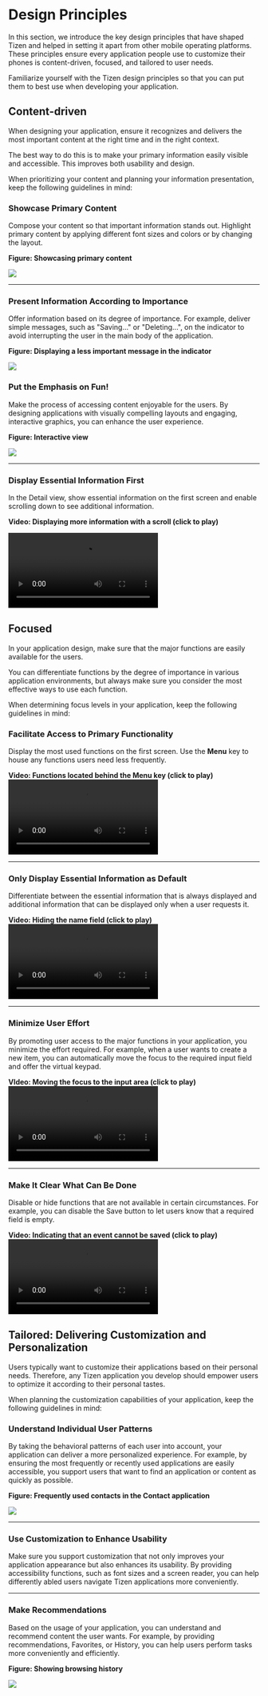 # Design Principles

In this section, we introduce the key design principles that have shaped Tizen and helped in setting it apart from other mobile operating platforms. These principles ensure every application people use to customize their phones is content-driven, focused, and tailored to user needs.

Familiarize yourself with the Tizen design principles so that you can put them to best use when developing your application.

## Content-driven

When designing your application, ensure it recognizes and delivers the most important content at the right time and in the right context.

The best way to do this is to make your primary information easily visible and accessible. This improves both usability and design.

When prioritizing your content and planning your information presentation, keep the following guidelines in mind:

### Showcase Primary Content

Compose your content so that important information stands out. Highlight primary content by applying different font sizes and colors or by changing the layout.



**Figure: Showcasing primary content**

![](media/designprinciples_primary_content.png)

------------------------------------------------------------------------------
### Present Information According to Importance

Offer information based on its degree of importance. For example, deliver simple messages, such as "Saving..." or "Deleting...", on the indicator to avoid interrupting the user in the main body of the application.

**Figure: Displaying a less important message in the indicator**

![](media/03_designprinciples_statusbar_01.png)

### Put the Emphasis on Fun!

Make the process of accessing content enjoyable for the users. By designing applications with visually compelling layouts and engaging, interactive graphics, you can enhance the user experience.

**Figure: Interactive view**

![](media/04_designprinciples_tizen_store_01_3.png)

------------------------------------------------------------------------------

### Display Essential Information First

In the Detail view, show essential information on the first screen and enable scrolling down to see additional information.

**Video: Displaying more information with a scroll (click to play)**


![](media/designprinciples_01.mp4)

## Focused

In your application design, make sure that the major functions are easily available for the users.

You can differentiate functions by the degree of importance in various application environments, but always make sure you consider the most effective ways to use each function.

When determining focus levels in your application, keep the following guidelines in mind:

### Facilitate Access to Primary Functionality

Display the most used functions on the first screen. Use the **Menu** key to house any functions users need less frequently.

**Video: Functions located behind the Menu key (click to play)**  
![](media/designprinciples_02.mp4)

------------------------------------------------------------------------------

### Only Display Essential Information as Default

Differentiate between the essential information that is always displayed and additional information that can be displayed only when a user requests it.

**Video: Hiding the name field (click to play)**  
![](media/designprinciples_03.mp4)

------------------------------------------------------------------------------
### Minimize User Effort

By promoting user access to the major functions in your application, you minimize the effort required. For example, when a user wants to create a new item, you can automatically move the focus to the required input field and offer the virtual keypad.

**VIdeo: Moving the focus to the input area (click to play)**  
![](media/designprinciples_04.mp4)

------------------------------------------------------------------------------
### Make It Clear What Can Be Done

Disable or hide functions that are not available in certain circumstances. For example, you can disable the Save button to let users know that a required field is empty.

**Video: Indicating that an event cannot be saved (click to play)**  
![](media/designprinciples_05.mp4)

## Tailored: Delivering Customization and Personalization

Users typically want to customize their applications based on their personal needs. Therefore, any Tizen application you develop should empower users to optimize it according to their personal tastes.

When planning the customization capabilities of your application, keep the following guidelines in mind:

### Understand Individual User Patterns

By taking the behavioral patterns of each user into account, your application can deliver a more personalized experience. For example, by ensuring the most frequently or recently used applications are easily accessible, you support users that want to find an application or content as quickly as possible.

**Figure: Frequently used contacts in the Contact application**

![](media/05_designprinciples_contacts_09.png)

------------------------------------------------------------------------------
### Use Customization to Enhance Usability

Make sure you support customization that not only improves your application appearance but also enhances its usability. By providing accessibility functions, such as font sizes and a screen reader, you can help differently abled users navigate Tizen applications more conveniently.

------------------------------------------------------------------------------

### Make Recommendations

Based on the usage of your application, you can understand and recommend content the user wants. For example, by providing recommendations, Favorites, or History, you can help users perform tasks more conveniently and efficiently.

**Figure: Showing browsing history**

![](media/06designprinciples_internet_01.png)
